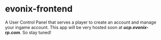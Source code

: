 # evonix-frontend
A User Control Panel that serves a player to create an account and manage your ingame account. This app will be very hosted soon at ***ucp.evonix-rp.com***. So stay tuned!
